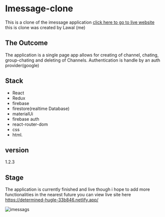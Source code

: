 # Imessage-clone

This is a clone of the imessage application
[click here to go to live website](https://determined-hugle-33b846.netlify.app/)
this is clone was created by Lawal (me)
## The Outcome
The application is a single page app allows for creating of channel, chating, group-chating and deleting of Channels.
Authentication is handle by an auth provider(google)

## Stack
- React
- Redux
- firebase
- firestore(realtime Database)
- materialUi
- firebase auth
- react-router-dom
- css
- html.

## version
1.2.3

## Stage
The application is currently finished and live though i hope to add more functionalities in the nearest future
you can view live site here https://determined-hugle-33b846.netlify.app/

![imessags](https://user-images.githubusercontent.com/85949974/133020391-d068f78e-edb6-4a15-9d08-47b21e07355f.JPG)



 
